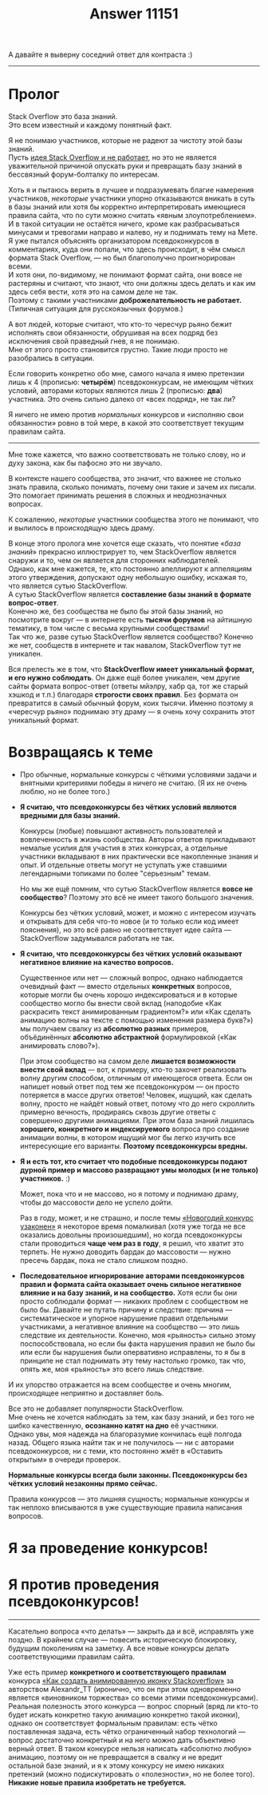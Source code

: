 ﻿---
title: "Answer 11151"
se.owner.user_id: 178213
se.owner.display_name: "andreymal"
se.owner.link: "https://ru.meta.stackoverflow.com/users/178213/andreymal"
se.answer_id: 11151
se.question_id: 11148
se.post_type: answer
se.is_accepted: False
---
<p>А давайте я выверну соседний ответ для контраста :)</p>
<hr />
<h1>Пролог</h1>
<p>Stack Overflow это база знаний.<br/>
Это всем известный и каждому понятный факт.<br/></p>
<p>Я не понимаю участников, которые не радеют за чистоту этой базы знаний.<br/>
Пусть <a href="https://ru.meta.stackoverflow.com/a/8636">идея Stack Overflow и не работает</a>, но это не является уважительной причиной опускать руки и превращать базу знаний в бессвязный форум-болталку по интересам.</p>
<p>Хоть я и пытаюсь верить в лучшее и подразумевать благие намерения участников, <em>некоторые</em> участники упорно отказываются вникать в суть в базы знаний или хотя бы корректно интерпретировать имеющиеся правила сайта, что по сути можно считать «явным злоупотреблением».<br/>
И в такой ситуации не остаётся ничего, кроме как разбрасываться минусами и тревогами направо и налево, ну и поднимать тему на Мете.<br/>
Я уже пытался объяснять организатором псевдоконкурсов в комментариях, куда они попали, что здесь происходит, в чём смысл формата Stack Overflow, — но был благополучно проигнорирован всеми.<br/>
И хотя они, по-видимому, не понимают формат сайта, они вовсе не растеряны и считают, что знают, что они должны здесь делать и как им здесь себя вести, хотя это на самом деле не так.<br/>
Поэтому с такими участниками <strong>доброжелательность не работает.</strong> (Типичная ситуация для русскоязычных форумов.)</p>
<p>А вот людей, которые считают, что кто-то чересчур рьяно бежит исполнять свои обязанности, обрушивая на всех подряд без исключения свой праведный гнев, я не понимаю.<br/>
Мне от этого просто становится грустно. Такие люди просто не разобрались в ситуации.</p>
<p>Если говорить конкретно обо мне, самого начала я имею претензии лишь к 4 (прописью: <strong>четырём</strong>) псевдоконкурсам, не имеющим чётких условий, авторами которых являются лишь 2 (прописью: <strong>два</strong>) участника. Это очень сильно далеко от «всех подряд», не так ли?</p>
<p>Я ничего не имею против <em>нормальных</em> конкурсов и «исполняю свои обязанности» ровно в той мере, в какой это соответствует текущим правилам сайта.</p>
<hr />
<p>Мне тоже кажется, что важно соответствовать не только слову, но и духу закона, как бы пафосно это ни звучало.<br/></p>
<p>В контексте нашего сообщества, это значит, что важнее не столько знать правила, сколько понимать, почему они такие и зачем их писали. Это помогает принимать решения в сложных и неоднозначных вопросах.</p>
<p>К сожалению, <em>некоторые</em> участники сообщества этого не понимают, что и вылилось в происходящую здесь драму.</p>
<p>В конце этого пролога мне хочется еще сказать, что понятие «<em>база знаний</em>» прекрасно иллюстрирует то, чем StackOverflow является снаружи и то, чем он является для сторонних наблюдателей.<br/>
Однако, как мне кажется, те, кто постоянно апеллируют к аппеляциям этого утверждения, допускают одну небольшую ошибку, искажая то, что является сутью StackOverflow.<br/>
А сутью StackOverflow является <strong>составление базы знаний в формате вопрос-ответ</strong>.<br/>
Конечно же, без сообщества не было бы этой базы знаний, но посмотрите вокруг — в интернете есть <strong>тысячи форумов</strong> на айтишную тематику, в том числе с весьма крупными сообществами!<br/>
Так что же, разве сутью StackOverflow является сообщество? Конечно же нет, сообществ в интернете и так навалом, StackOverflow тут не уникален.</p>
<p>Вся прелесть же в том, что <strong>StackOverflow имеет уникальный формат, и его нужно соблюдать</strong>. Он даже ещё более уникален, чем другие сайты формата вопрос-ответ (ответы мйэлру, хабр qa, тот же старый хэшкод и т.п.) благодаря <strong>строгости своих правил</strong>. Без формата он превратится в самый обычный форум, коих тысячи. Именно поэтому я «чересчур рьяно» поднимаю эту драму — я очень хочу сохранить этот уникальный формат.</p>
<h1>Возвращаясь к теме</h1>
<ul>
<li><p>Про обычные, нормальные конкурсы с чёткими условиями задачи и внятными критериями победы я ничего не считаю. (Я их не очень люблю, но не более того.)</p>
</li>
<li><p><strong>Я считаю, что псевдоконкурсы без чётких условий являются вредными для базы знаний.</strong></p>
<p>Конкурсы (любые) повышают активность пользователей и вовлеченность в жизнь
сообщества. Авторы ответов прикладывают немалые усилия для участия в
этих конкурсах, а отдельные участники вкладывают в них практически
все накопленные знания и опыт. И отдельные ответы могут не уступать
уже ставшими легендарными топиками по более &quot;серьезным&quot; темам.</p>
<p>Но мы же ещё помним, что сутью StackOverflow является <strong>вовсе не сообщество</strong>? Поэтому это всё не имеет такого большого значения.</p>
<p>Конкурсы без чётких условий, может, и можно с интересом изучать и открывать для себя что-то новое (и то только если код имеет пояснения), но это всё равно не соответствует идее сайта — StackOverflow задумывался работать не так.</p>
</li>
<li><p><strong>Я считаю, что псевдоконкурсы без чётких условий оказывают негативное влияние на качество вопросов.</strong></p>
<p>Существенное или нет — сложный вопрос, однако наблюдается очевидный факт — вместо отдельных <strong>конкретных</strong> вопросов, которые могли бы очень хорошо индексироваться и в которые сообщество могло бы внести свой вклад (наподобие «Как раскрасить текст анимированным градиентом?» или «Как сделать анимацию волны на тексте с помощью изменения размера букв?») мы получаем свалку из <strong>абсолютно разных</strong> примеров, объёдинённых <strong>абсолютно абстрактной</strong> формулировкой («Как анимировать слово?»).</p>
<p>При этом сообщество на самом деле <strong>лишается возможности внести свой вклад</strong> — вот, к примеру, кто-то захочет реализовать волну другим способом, отличным от имеющегося ответа. Если он напишет новый ответ под тем же псевдоконкуром — он просто потеряется в массе других ответов! Человек, ищущий, как сделать волну, просто не найдёт новый ответ, потому что до него скроллить примерно вечность, продираясь сквозь другие ответы с совершенно другими анимациями. При этом база знаний лишилась <strong>хорошего, конкретного и индексируемого</strong> вопроса про создание анимации волны, в котором ищущий мог бы легко изучить все интересующие его варианты. <strong>Поэтому псевдоконкурсы вредны.</strong></p>
</li>
<li><p><strong>Я и есть тот, кто считает что подобные псевдоконкурсы подают дурной пример и массово развращают умы молодых (и не только) участников.</strong> :)</p>
<p>Может, пока что и не массово, но я потому и поднимаю драму, чтобы до массовости дело не успело дойти.</p>
<p>Раз в году, может, и не страшно, и после темы <a href="https://ru.meta.stackoverflow.com/questions/9961">«Новогодий конкурс узаконен»</a> я некоторое время помалкивал (хотя уже тогда не все оказались довольны произошедшим), но когда псевдоконкурсы стали проводиться <strong>чаще чем раз в году</strong>, я решил, что хватит это терпеть. Не нужно доводить бардак до массовости — нужно пресечь бардак, пока не стало слишком поздно.</p>
</li>
<li><p><strong>Последовательное игнорирование авторами псевдоконкурсов правил и формата сайта оказывает очень сильное негативное влияние и на базу знаний, и на сообщество.</strong> Хотя если бы они просто соблюдали формат — никаких проблем с сообществом не было бы. Давайте не путать причину и следствие: причина — систематическое и упорное нарушение правил отдельными участниками, а негативное влияние на сообщество — это лишь следствие их деятельности. Конечно, моя «рьяность» сильно этому поспособствовала, но если бы факта нарушения правил не было бы или если бы нарушения были опервативно исправлены, то я бы в принципе не стал поднимать эту тему настолько громко, так что, опять же, моя «рьяность» это всего лишь следствие.</p>
</li>
</ul>
<p>И их упорство отражается на всем сообществе и очень многим, происходящее неприятно и доставляет боль.</p>
<p>Все это не добавляет популярности StackOverflow.<br/>
Мне очень не хочется наблюдать за тем, как базу знаний, и без того не шибко качественную, <strong>осознанно катят на дно</strong> её участники.<br/>
Однако увы, моя надежда на благоразумие кончилась ещё полгода назад. Общего языка найти так и не получилось — ни с авторами псевдоконкурсов, ни с теми, кто постоянно жмёт в «Оставить открытым» в очереди проверок.</p>
<p><strong>Нормальные конкурсы всегда были законны. Псевдоконкурсы без чётких условий незаконны прямо сейчас.</strong></p>
<p>Правила конкурсов — это лишняя сущность; нормальные конкурсы и так неплохо вписываются в уже существующие правила написания вопросов.<br/></p>
<h1>Я за проведение конкурсов!</h1>
<h1>Я против проведения псевдоконкурсов!</h1>
<hr />
<p>Касательно вопроса «что делать» — закрыть да и всё, исправлять уже поздно. В крайнем случае — повесить историческую блокировку, будущим поколениям на заметку. А все новые конкурсы делать соответствующими правилам сайта.</p>
<p>Уже есть пример <strong>конкретного и соответствующего правилам</strong> конкурса <a href="https://ru.stackoverflow.com/questions/1085360">«Как создать анимированную иконку Stackoverflow»</a> за авторством Alexandr_TT (иронично, что он при этом одновременно является «виновником торжества» со всеми этими псевдоконкурсами). Реальная полезность этого конкурса — вопрос спорный (вряд ли кто-то будет искать конкретно такую анимацию конкретно такой иконки), однако он соответствует формальным правилам: есть чётко поставленная задача, есть чётко ограниченный набор технологий — вопрос достаточно конкретный и на него можно дать объективно верный ответ. В таком конкурсе нельзя написать «абсолютно любую» анимацию, поэтому он не превращается в свалку и не вредит остальной базе знаний, и я к этому конкурсу не имею никаких претензий (можно подискутировать о «полезности», но не более того). <strong>Никакие новые правила изобретать не требуется.</strong></p>
